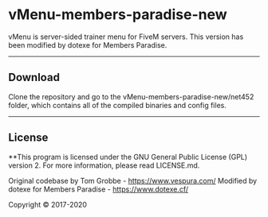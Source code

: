 # vMenu-members-paradise-new
vMenu is server-sided trainer menu for FiveM servers. This version has been modified by dotexe for Members Paradise.

--------

## Download

Clone the repository and go to the vMenu-members-paradise-new/net452 folder, which contains all of the compiled binaries and config files.

--------

## License
**This program is licensed under the GNU General Public License (GPL) version 2. For more information, please read LICENSE.md.

Original codebase by Tom Grobbe - https://www.vespura.com/
Modified by dotexe for Members Paradise - https://www.dotexe.cf/

Copyright © 2017-2020
